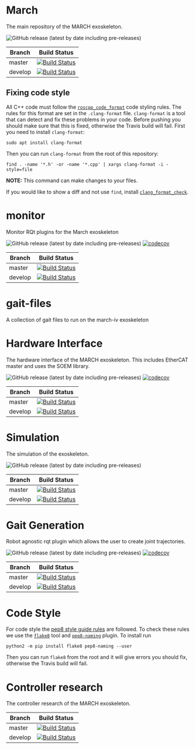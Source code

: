 # March
The main repository of the MARCH exoskeleton.

![GitHub release (latest by date including pre-releases)](https://img.shields.io/github/v/release/project-march/march?include_prereleases)

| Branch | Build Status |
| ------ |:------------:|
| master | [![Build Status](https://api.travis-ci.com/project-march/march.svg?branch=master)](https://travis-ci.com/project-march/march) |
| develop | [![Build Status](https://api.travis-ci.com/project-march/march.svg?branch=develop)](https://travis-ci.com/project-march/march) |

## Fixing code style
All C++ code must follow the [`roscpp_code_format`](https://github.com/davetcoleman/roscpp_code_format)
code styling rules. The rules for this format are set in the `.clang-format`
file. `clang-format` is a tool that can detect and fix these problems in your
code. Before pushing you should make sure that this is fixed, otherwise the
Travis build will fail. First you need to install `clang-format`:
```
sudo apt install clang-format
```
Then you can run `clang-format` from the root of this repository:
```
find . -name '*.h' -or -name '*.cpp' | xargs clang-format -i -style=file
```
**NOTE:** This command can make changes to your files.

If you would like to show a diff and not use `find`, install
[`clang_format_check`](https://github.com/cloderic/clang_format_check).

# monitor
Monitor RQt plugins for the March exoskeleton

![GitHub release (latest by date including pre-releases)](https://img.shields.io/github/v/release/project-march/monitor?include_prereleases)
 [![codecov](https://codecov.io/gh/project-march/monitor/branch/master/graph/badge.svg?flag=production)](https://codecov.io/gh/project-march/monitor)

| Branch | Build Status |
| ------ |:------------:|
| master | [![Build Status](https://api.travis-ci.com/project-march/monitor.svg?branch=master)](https://travis-ci.com/project-march/monitor) |
| develop | [![Build Status](https://api.travis-ci.com/project-march/monitor.svg?branch=develop)](https://travis-ci.com/project-march/monitor) |

# gait-files
A collection of gait files to run on the march-iv exoskeleton

# Hardware Interface
The hardware interface of the MARCH exoskeleton. This includes EtherCAT master and uses the SOEM library.

![GitHub release (latest by date including pre-releases)](https://img.shields.io/github/v/release/project-march/hardware-interface?include_prereleases)
[![codecov](https://codecov.io/gh/project-march/hardware-interface/branch/develop/graph/badge.svg?flag=production)](https://codecov.io/gh/project-march/hardware-interface)


| Branch | Build Status |
| ------ |:------------:|
| master | [![Build Status](https://api.travis-ci.com/project-march/hardware-interface.svg?branch=master)](https://travis-ci.com/project-march/hardware-interface) |
| develop | [![Build Status](https://api.travis-ci.com/project-march/hardware-interface.svg?branch=develop)](https://travis-ci.com/project-march/hardware-interface) |

# Simulation
The simulation of the exoskeleton.

![GitHub release (latest by date including pre-releases)](https://img.shields.io/github/v/release/project-march/simulation?include_prereleases)

| Branch | Build Status |
| ------ |:------------:|
| master | [![Build Status](https://api.travis-ci.com/project-march/simulation.svg?branch=master)](https://travis-ci.com/project-march/simulation) |
| develop | [![Build Status](https://api.travis-ci.com/project-march/simulation.svg?branch=develop)](https://travis-ci.com/project-march/simulation) |

# Gait Generation
Robot agnostic rqt plugin which allows the user to create joint trajectories.

![GitHub release (latest by date including pre-releases)](https://img.shields.io/github/v/release/project-march/gait-generation?include_prereleases)
[![codecov](https://codecov.io/gh/project-march/gait-generation/branch/master/graph/badge.svg?flag=production)](https://codecov.io/gh/project-march/gait-generation)

| Branch | Build Status |
| ------ |:------------:|
| master | [![Build Status](https://api.travis-ci.com/project-march/gait-generation.svg?branch=master)](https://travis-ci.com/project-march/gait-generation) |
| develop | [![Build Status](https://api.travis-ci.com/project-march/gait-generation.svg?branch=develop)](https://travis-ci.com/project-march/gait-generation) |

# Code Style
For code style the [pep8 style guide rules](https://www.python.org/dev/peps/pep-0008/) are followed.
To check these rules we use the [`flake8`](https://pypi.org/project/flake8/) tool and [`pep8-naming`](https://pypi.org/project/pep8-naming/) plugin.
To install run

    python2 -m pip install flake8 pep8-naming --user
    
Then you can run `flake8` from the root and it will give errors you should fix, otherwise the Travis build will fail.

# Controller research
The controller research of the MARCH exoskeleton.


| Branch | Build Status |
| ------ |:------------:|
| master | [![Build Status](https://api.travis-ci.com/project-march/controller-research.svg?branch=master)](https://travis-ci.com/project-march/controller-research) |
| develop | [![Build Status](https://api.travis-ci.com/project-march/controller-research.svg?branch=develop)](https://travis-ci.com/project-march/controller-research) |

